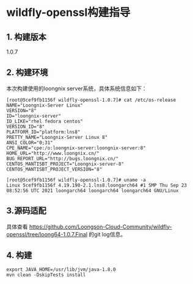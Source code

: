 # wildfly-openssl构建指导

## 1. 构建版本     
1.0.7

## 2. 构建环境
本次构建使用的loongnix server系统，具体系统信息如下：
```
[root@5cef9fb1156f wildfly-openssl-1.0.7]# cat /etc/os-release
NAME="Loongnix-Server Linux"
VERSION="8"
ID="loongnix-server"
ID_LIKE="rhel fedora centos"
VERSION_ID="8"
PLATFORM_ID="platform:lns8"
PRETTY_NAME="Loongnix-Server Linux 8"
ANSI_COLOR="0;31"
CPE_NAME="cpe:/o:loongnix-server:loongnix-server:8"
HOME_URL="http://www.loongnix.cn/"
BUG_REPORT_URL="http://bugs.loongnix.cn/"
CENTOS_MANTISBT_PROJECT="Loongnix-server-8"
CENTOS_MANTISBT_PROJECT_VERSION="8"
```

```
[root@5cef9fb1156f wildfly-openssl-1.0.7]# uname -a
Linux 5cef9fb1156f 4.19.190-2.1.lns8.loongarch64 #1 SMP Thu Sep 23 08:52:56 UTC 2021 loongarch64 loongarch64 loongarch64 GNU/Linux
```

## 3.源码适配
具体查看 https://github.com/Loongson-Cloud-Community/wildfly-openssl/tree/loong64-1.0.7.Final 的git log信息。      

## 4. 构建
```
export JAVA_HOME=/usr/lib/jvm/java-1.8.0
mvn clean -DskipTests install
```
